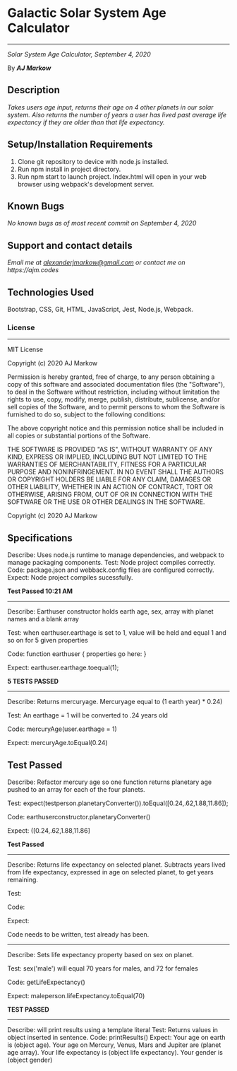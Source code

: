 # Galactic Solar System Age Calculator

---

_Solar System Age Calculator, September 4, 2020_

By **_AJ Markow_**

## Description

_Takes users age input, returns their age on 4 other planets in our solar system. Also returns the number of years a user has lived past average life expectancy if they are older than that life expectancy._

## Setup/Installation Requirements

1. Clone git repository to device with node.js installed.
2. Run npm install in project directory.
3. Run npm start to launch project. Index.html will open in your web browser using webpack's development server.

## Known Bugs

_No known bugs as of most recent commit on September 4, 2020_

## Support and contact details

_Email me at alexanderjmarkow@gmail.com or contact me on https://ajm.codes_

## Technologies Used

Bootstrap, CSS, Git, HTML, JavaScript, Jest, Node.js, Webpack.

### License

---

MIT License

Copyright (c) 2020 AJ Markow

Permission is hereby granted, free of charge, to any person obtaining a copy
of this software and associated documentation files (the "Software"), to deal
in the Software without restriction, including without limitation the rights
to use, copy, modify, merge, publish, distribute, sublicense, and/or sell
copies of the Software, and to permit persons to whom the Software is
furnished to do so, subject to the following conditions:

The above copyright notice and this permission notice shall be included in all
copies or substantial portions of the Software.

THE SOFTWARE IS PROVIDED "AS IS", WITHOUT WARRANTY OF ANY KIND, EXPRESS OR
IMPLIED, INCLUDING BUT NOT LIMITED TO THE WARRANTIES OF MERCHANTABILITY,
FITNESS FOR A PARTICULAR PURPOSE AND NONINFRINGEMENT. IN NO EVENT SHALL THE
AUTHORS OR COPYRIGHT HOLDERS BE LIABLE FOR ANY CLAIM, DAMAGES OR OTHER
LIABILITY, WHETHER IN AN ACTION OF CONTRACT, TORT OR OTHERWISE, ARISING FROM,
OUT OF OR IN CONNECTION WITH THE SOFTWARE OR THE USE OR OTHER DEALINGS IN THE
SOFTWARE.

Copyright (c) 2020 AJ Markow

## Specifications

Describe: Uses node.js runtime to manage dependencies, and webpack to manage packaging components.
Test: Node project compiles correctly.
Code: package.json and webback.config files are configured correctly.
Expect: Node project compiles sucessfully.

**Test Passed 10:21 AM**

---

Describe: Earthuser constructor holds earth age, sex, array with planet names and a blank array

Test: when earthuser.earthage is set to 1, value will be held and equal 1 and so on for 5 given properties

Code: function earthuser {
properties go here:
}

Expect: earthuser.earthage.toequal(1);

**5 TESTS PASSED**

---

Describe: Returns mercuryage. Mercuryage equal to (1 earth year) \* 0.24)

Test: An earthage = 1 will be converted to .24 years old

Code: mercuryAge(user.earthage = 1)

Expect: mercuryAge.toEqual(0.24)

## **Test Passed**

Describe: Refactor mercury age so one function returns planetary age pushed to an array for each of the four planets.

Test: expect(testperson.planetaryConverter()).toEqual([0.24,.62,1.88,11.86]);

Code: earthuserconstructor.planetaryConverter()

Expect: ([0.24,.62,1.88,11.86]

**Test Passed**

---

Describe: Returns life expectancy on selected planet. Subtracts years lived from life expectancy, expressed in age on selected planet, to get years remaining.

Test:

Code:

Expect:

Code needs to be written, test already has been.

---

Describe: Sets life expectancy property based on sex
on planet.

Test: sex('male') will equal 70 years for males, and 72 for females

Code: getLifeExpectancy()

Expect: maleperson.lifeExpectancy.toEqual(70)

**TEST PASSED**

---

Describe: will print results using a template literal
Test: Returns values in object inserted in sentence.
Code: printResults()
Expect: Your age on earth is (object age). Your age on Mercury, Venus, Mars and Jupiter are (planet age array). Your life expectancy is (object life expectancy). Your gender is (object gender)
